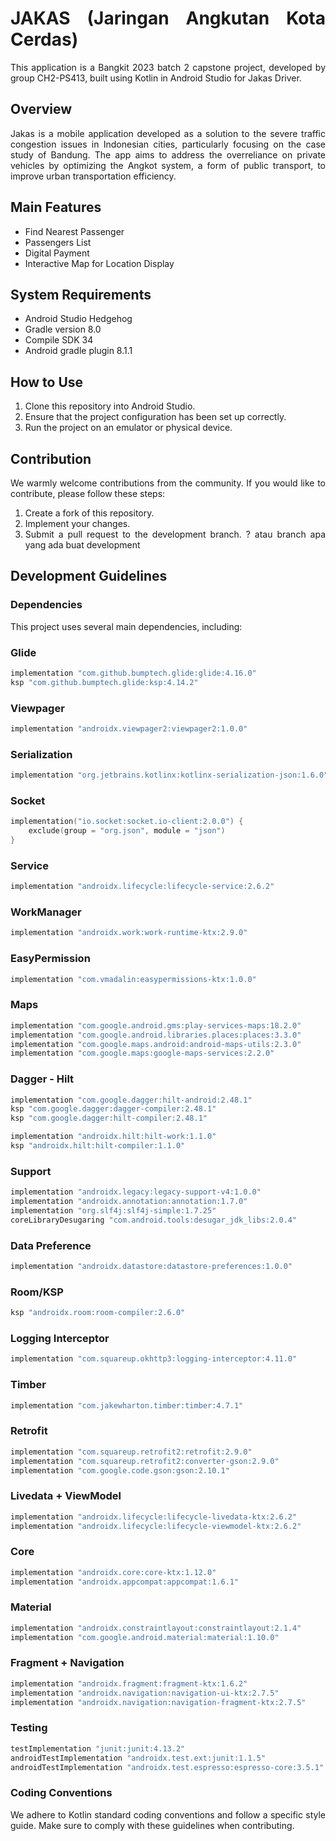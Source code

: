 <div align="justify">

# JAKAS (Jaringan Angkutan Kota Cerdas)

This application is a Bangkit 2023 batch 2 capstone project, developed by group CH2-PS413, built using Kotlin in Android Studio for Jakas Driver.

## Overview

Jakas is a mobile application developed as a solution to the severe traffic congestion issues in Indonesian cities, particularly focusing on the case study of Bandung. The app aims to address the overreliance on private vehicles by optimizing the Angkot system, a form of public transport, to improve urban transportation efficiency.

## Main Features
* Find Nearest Passenger
* Passengers List
* Digital Payment
* Interactive Map for Location Display

## System Requirements

* Android Studio Hedgehog
* Gradle version 8.0
* Compile SDK 34
* Android gradle plugin 8.1.1

## How to Use

1. Clone this repository into Android Studio.
2. Ensure that the project configuration has been set up correctly.
3. Run the project on an emulator or physical device.

## Contribution

We warmly welcome contributions from the community. If you would like to contribute, please follow these steps:

1. Create a fork of this repository.
2. Implement your changes.
3. Submit a pull request to the development branch. ? atau branch apa yang ada buat development

## Development Guidelines

### Dependencies

This project uses several main dependencies, including:

### Glide
```kotlin
implementation "com.github.bumptech.glide:glide:4.16.0"
ksp "com.github.bumptech.glide:ksp:4.14.2"
```

### Viewpager
```kotlin
implementation "androidx.viewpager2:viewpager2:1.0.0"
```

### Serialization
```kotlin
implementation "org.jetbrains.kotlinx:kotlinx-serialization-json:1.6.0"
```

### Socket
```kotlin
implementation("io.socket:socket.io-client:2.0.0") {
    exclude(group = "org.json", module = "json")
}
```

### Service
```kotlin
implementation "androidx.lifecycle:lifecycle-service:2.6.2"
```

### WorkManager
```kotlin
implementation "androidx.work:work-runtime-ktx:2.9.0"
```

### EasyPermission
```kotlin
implementation "com.vmadalin:easypermissions-ktx:1.0.0"
```

### Maps
```kotlin
implementation "com.google.android.gms:play-services-maps:18.2.0"
implementation "com.google.android.libraries.places:places:3.3.0"
implementation "com.google.maps.android:android-maps-utils:2.3.0"
implementation "com.google.maps:google-maps-services:2.2.0"
```

### Dagger - Hilt
```kotlin
implementation "com.google.dagger:hilt-android:2.48.1"
ksp "com.google.dagger:dagger-compiler:2.48.1"
ksp "com.google.dagger:hilt-compiler:2.48.1"

implementation "androidx.hilt:hilt-work:1.1.0"
ksp "androidx.hilt:hilt-compiler:1.1.0"
```

### Support
```kotlin
implementation "androidx.legacy:legacy-support-v4:1.0.0"
implementation "androidx.annotation:annotation:1.7.0"
implementation "org.slf4j:slf4j-simple:1.7.25"
coreLibraryDesugaring "com.android.tools:desugar_jdk_libs:2.0.4"
```

### Data Preference
```kotlin
implementation "androidx.datastore:datastore-preferences:1.0.0"
```

### Room/KSP
```kotlin
ksp "androidx.room:room-compiler:2.6.0"
```

### Logging Interceptor
```kotlin
implementation "com.squareup.okhttp3:logging-interceptor:4.11.0"
```

### Timber
```kotlin
implementation "com.jakewharton.timber:timber:4.7.1"
```

### Retrofit
```kotlin
implementation "com.squareup.retrofit2:retrofit:2.9.0"
implementation "com.squareup.retrofit2:converter-gson:2.9.0"
implementation "com.google.code.gson:gson:2.10.1"
```

### Livedata + ViewModel
```kotlin
implementation "androidx.lifecycle:lifecycle-livedata-ktx:2.6.2"
implementation "androidx.lifecycle:lifecycle-viewmodel-ktx:2.6.2"
```

### Core
```kotlin
implementation "androidx.core:core-ktx:1.12.0"
implementation "androidx.appcompat:appcompat:1.6.1"
```

### Material
```kotlin
implementation "androidx.constraintlayout:constraintlayout:2.1.4"
implementation "com.google.android.material:material:1.10.0"
```

### Fragment + Navigation
```kotlin
implementation "androidx.fragment:fragment-ktx:1.6.2"
implementation "androidx.navigation:navigation-ui-ktx:2.7.5"
implementation "androidx.navigation:navigation-fragment-ktx:2.7.5"
```

### Testing
```kotlin
testImplementation "junit:junit:4.13.2"
androidTestImplementation "androidx.test.ext:junit:1.1.5"
androidTestImplementation "androidx.test.espresso:espresso-core:3.5.1"
```

### Coding Conventions

We adhere to Kotlin standard coding conventions and follow a specific style guide. Make sure to comply with these guidelines when contributing.

<div/>
